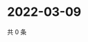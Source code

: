 # 2022-03-09

共 0 条

<!-- BEGIN WEIBO -->
<!-- 最后更新时间 Wed Mar 09 2022 00:17:45 GMT+0800 (China Standard Time) -->

<!-- END WEIBO -->
